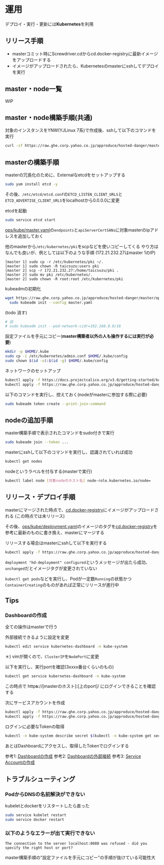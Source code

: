 # 運用
デプロイ・実行・更新には**Kubernetes**を利用

## リリース手順
- masterコミット時にScrewdriver.cdからcd.docker-registryに最新イメージをアップロードする
- イメージがアップロードされたら、Kubernetesのmasterにsshしてデプロイを実行

## master・node一覧
WIP

## master・node構築手順(共通)
対象のインスタンスをYNW(YJLinux 7系)で作成後、sshして以下のコマンドを実行
```bash
curl -sf https://raw.ghe.corp.yahoo.co.jp/approduce/hosted-danger/master/ops/setup | sudo bash -s
```

## masterの構築手順
masterの冗長化のために、Externalなetcdをセットアップする
```bash
sudo yum install etcd -y
```

その後、`/etc/etcd/etcd.conf`の`ETCD_LISTEN_CLIENT_URLS`と`ETCD_ADVERTISE_CLIENT_URLS`をlocalhostから0.0.0.0に変更

etcdを起動
```bash
sudo service etcd start
```

[ops/kube/master.yaml](https://ghe.corp.yahoo.co.jp/approduce/hosted-danger/blob/master/ops/kube/master.yaml)の`endpoints`と`apiServerCertSANs`に対象masterのipアドレスを追加しておく

他のmasterから`/etc/kubernetes/pki`をscpなどを使いコピーしてくる
やり方はなんでも良いが、例としては以下のような手順 (172.21.232.27はmaster 1のIP)
```
[master 1] sudo cp -r /etc/kubernetes/pki ~/.
[master 1] sudo chown -R taicsuzu:users pki
[master 2] scp -r 172.21.232.27:/home/taicsuzu/pki .
[master 2] sudo mv pki /etc/kubernetes/.
[master 2] sudo chown -R root:root /etc/kubernetes/pki
```

kubeadmの初期化
```bash
wget https://raw.ghe.corp.yahoo.co.jp/approduce/hosted-danger/master/ops/kube/master.yaml && \
  sudo kubeadm init --config master.yaml
```

(todo 消す)
```bash
# 旧
# sudo kubeadm init --pod-network-cidr=192.168.0.0/16
```

設定ファイルを手元にコピー(**master構築者以外の人も操作するには実行が必要**)
```bash
mkdir -p $HOME/.kube
sudo cp -i /etc/kubernetes/admin.conf $HOME/.kube/config
sudo chown $(id -u):$(id -g) $HOME/.kube/config
```

ネットワークのセットアップ
```bash
kubectl apply -f https://docs.projectcalico.org/v3.0/getting-started/kubernetes/installation/hosted/kubeadm/1.7/calico.yaml
kubectl apply -f https://raw.ghe.corp.yahoo.co.jp/approduce/hosted-danger/master/ops/kube/service.yaml
```

以下のコマンドを実行し、控えておく(nodeがmasterに参加する際に必要)
```bash
sudo kubeadm token create --print-join-command
```

## nodeの追加手順
master構築手順で表示されたコマンドをsudo付きで実行
```bash
sudo kubeadm join --token ...
```

masterにsshして以下のコマンドを実行し、認識されていれば成功
```bash
kubectl get nodes
```

nodeというラベルを付与する(masterで実行)
```bash
kubectl label node [対象nodeのホスト名] node-role.kubernetes.io/node=
```

## リリース・デプロイ手順
masterにマージされた時点で、[cd.docker-registry](http://cd.docker-registry.corp.yahoo.co.jp/repository/approduce/hosted-danger-image)にイメージがアップロードされる (この時点では未リリース)

その後、[ops/kube/deployment.yaml](https://ghe.corp.yahoo.co.jp/approduce/hosted-danger/blob/master/ops/kube/deployment.yaml#L17)のイメージのタグを[cd.docker-registry](http://cd.docker-registry.corp.yahoo.co.jp/repository/approduce/hosted-danger-image)を参考に最新のものに書き換え、masterにマージする

リリースする場合はmasterにsshして以下を実行する
```bash
kubectl apply -f https://raw.ghe.corp.yahoo.co.jp/approduce/hosted-danger/master/ops/kube/deployment.yaml
```

`deployment "hd-deployment" configured`というメッセージが出たら成功、`unchanged`だとイメージタグが変更されていない

`kubectl get pods`などを実行し、Podが一定数`Running`の状態かつ`ContainerCreating`のものがあれば正常にリリースが進行中

## Tips

### Dashboardの作成

全ての操作はmasterで行う

外部接続できるように設定を変更
```bash
kubectl edit service kubernetes-dashboard -n kube-system 
```
＊) vimが開くので、`ClusterIP`を`NodePort`に変更

以下を実行し、実行portを確認(3xxxx番台くらいのもの)
```bash
kubectl get service kubernetes-dashboard -n kube-system
```

この時点で http**s**://[masterのホスト]:[上のport]/ にログインできることを確認する

次にサービスアカウントを作成
```bash
kubectl apply -f https://raw.ghe.corp.yahoo.co.jp/approduce/hosted-danger/master/ops/kube/admin-user.yaml
kubectl apply -f https://raw.ghe.corp.yahoo.co.jp/approduce/hosted-danger/master/ops/kube/admin-user-role.yaml
```

ログインに必要なTokenの取得
```bash
kubectl -n kube-system describe secret $(kubectl -n kube-system get secret | grep admin-user | awk '{print $1}')
```

あとはDashboardにアクセスし、取得したTokenでログインする

参考1: [Dashboardの作成](https://github.com/kubernetes/dashboard/wiki/Installation)
参考2: [Dashboardの外部接続](https://github.com/kubernetes/dashboard/wiki/Accessing-Dashboard---1.7.X-and-above#nodeport)
参考3: [Service Accountの作成](https://github.com/kubernetes/dashboard/wiki/Creating-sample-user)

## トラブルシューティング

### PodからDNSの名前解決ができない
kubeletとdockerをリスタートしたら直った
```bash
sudo service kubelet restart
sudo service docker restart
```

### 以下のようなエラーが出て実行できない
```
The connection to the server localhost:8080 was refused - did you specify the right host or port?
```
master構築手順の"設定ファイルを手元にコピー"の手順が抜けている可能性大
